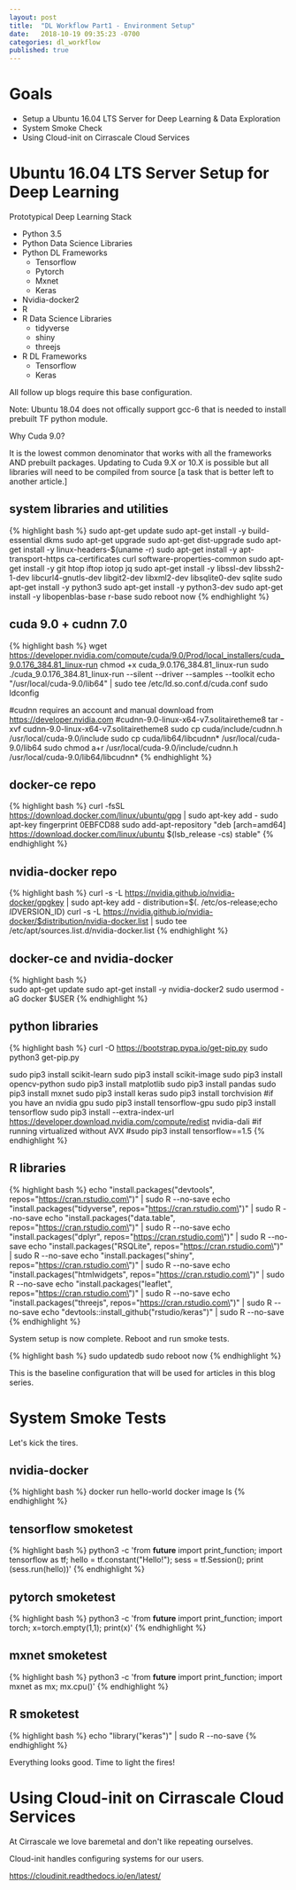 ```yaml
---
layout: post
title:  "DL Workflow Part1 - Environment Setup"
date:   2018-10-19 09:35:23 -0700
categories: dl_workflow
published: true
---
```


# Goals
- Setup a Ubuntu 16.04 LTS Server for Deep Learning & Data Exploration
- System Smoke Check
- Using Cloud-init on Cirrascale Cloud Services

# Ubuntu 16.04 LTS Server Setup for Deep Learning

Prototypical Deep Learning Stack
- Python 3.5
- Python Data Science Libraries
- Python DL Frameworks
  - Tensorflow
  - Pytorch
  - Mxnet
  - Keras
- Nvidia-docker2
- R 
- R Data Science Libraries
  - tidyverse
  - shiny
  - threejs
- R DL Frameworks
  - Tensorflow
  - Keras

All follow up blogs require this base configuration.

Note: Ubuntu 18.04 does not offically support gcc-6 that is needed to install prebuilt TF python module.

Why Cuda 9.0?

It is the lowest common denominator that works with all the frameworks AND prebuilt packages.
Updating to Cuda 9.X or 10.X is possible but all libraries will need to be compiled from source [a task that is better left to another article.]

## system libraries and utilities
{% highlight bash %}
sudo apt-get update
sudo apt-get install -y build-essential dkms
sudo apt-get upgrade
sudo apt-get dist-upgrade
sudo apt-get install -y linux-headers-$(uname -r)
sudo apt-get install -y apt-transport-https ca-certificates curl software-properties-common
sudo apt-get install -y git htop iftop iotop jq
sudo apt-get install -y libssl-dev libssh2-1-dev  libcurl4-gnutls-dev libgit2-dev libxml2-dev libsqlite0-dev sqlite
sudo apt-get install -y python3
sudo apt-get install -y python3-dev
sudo apt-get install -y libopenblas-base r-base
sudo reboot now
{% endhighlight %}

## cuda 9.0 + cudnn 7.0
{% highlight bash %}
wget https://developer.nvidia.com/compute/cuda/9.0/Prod/local_installers/cuda_9.0.176_384.81_linux-run
chmod +x cuda_9.0.176_384.81_linux-run
sudo ./cuda_9.0.176_384.81_linux-run --silent --driver --samples --toolkit
echo "/usr/local/cuda-9.0/lib64" | sudo tee /etc/ld.so.conf.d/cuda.conf
sudo ldconfig

#cudnn requires an account and manual download from https://developer.nvidia.com
#cudnn-9.0-linux-x64-v7.solitairetheme8
tar -xvf cudnn-9.0-linux-x64-v7.solitairetheme8
sudo cp cuda/include/cudnn.h /usr/local/cuda-9.0/include
sudo cp cuda/lib64/libcudnn* /usr/local/cuda-9.0/lib64
sudo chmod a+r /usr/local/cuda-9.0/include/cudnn.h /usr/local/cuda-9.0/lib64/libcudnn*
{% endhighlight %}

## docker-ce repo
{% highlight bash %}
curl -fsSL https://download.docker.com/linux/ubuntu/gpg | sudo apt-key add -
sudo apt-key fingerprint 0EBFCD88
sudo add-apt-repository "deb [arch=amd64] https://download.docker.com/linux/ubuntu $(lsb_release -cs) stable"
{% endhighlight %}

## nvidia-docker repo
{% highlight bash %}
curl -s -L https://nvidia.github.io/nvidia-docker/gpgkey | sudo apt-key add -
distribution=$(. /etc/os-release;echo $ID$VERSION_ID)
curl -s -L https://nvidia.github.io/nvidia-docker/$distribution/nvidia-docker.list | sudo tee /etc/apt/sources.list.d/nvidia-docker.list
{% endhighlight %}

## docker-ce and nvidia-docker
{% highlight bash %}                                                                                    
sudo apt-get update
sudo apt-get install -y nvidia-docker2
sudo usermod -aG docker $USER
{% endhighlight %}

## python libraries
{% highlight bash %}
curl -O https://bootstrap.pypa.io/get-pip.py
sudo python3 get-pip.py

sudo pip3 install scikit-learn
sudo pip3 install scikit-image
sudo pip3 install opencv-python
sudo pip3 install matplotlib
sudo pip3 install pandas
sudo pip3 install mxnet
sudo pip3 install keras
sudo pip3 install torchvision
#if you have an nvidia gpu
sudo pip3 install tensorflow-gpu
sudo pip3 install tensorflow
sudo pip3 install --extra-index-url https://developer.download.nvidia.com/compute/redist nvidia-dali
#if running virtualized without AVX
#sudo pip3 install tensorflow==1.5
{% endhighlight %}

## R libraries
{% highlight bash %}
echo "install.packages(\"devtools\", repos=\"https://cran.rstudio.com\")" | sudo R --no-save
echo "install.packages(\"tidyverse\", repos=\"https://cran.rstudio.com\")" | sudo R --no-save
echo "install.packages(\"data.table\", repos=\"https://cran.rstudio.com\")" | sudo R --no-save
echo "install.packages(\"dplyr\", repos=\"https://cran.rstudio.com\")" | sudo R --no-save
echo "install.packages(\"RSQLite\", repos=\"https://cran.rstudio.com\")" | sudo R --no-save
echo "install.packages(\"shiny\", repos=\"https://cran.rstudio.com\")" | sudo R --no-save
echo "install.packages(\"htmlwidgets\", repos=\"https://cran.rstudio.com\")" | sudo R --no-save
echo "install.packages(\"leaflet\", repos=\"https://cran.rstudio.com\")" | sudo R --no-save
echo "install.packages(\"threejs\", repos=\"https://cran.rstudio.com\")" | sudo R --no-save
echo "devtools::install_github(\"rstudio/keras\")" | sudo R --no-save
{% endhighlight %}

System setup is now complete. Reboot and run smoke tests.

{% highlight bash %}
sudo updatedb
sudo reboot now
{% endhighlight %}

This is the baseline configuration that will be used for articles in this blog series.

# System Smoke Tests

Let's kick the tires.

## nvidia-docker
{% highlight bash %}
docker run hello-world
docker image ls
{% endhighlight %}

## tensorflow smoketest
{% highlight bash %}
python3 -c 'from __future__ import print_function; import tensorflow as tf; hello = tf.constant("Hello!"); sess = tf.Session(); print (sess.run(hello))'
{% endhighlight %}

## pytorch smoketest
{% highlight bash %}
python3 -c 'from __future__ import print_function; import torch; x=torch.empty(1,1); print(x)'
{% endhighlight %}

## mxnet smoketest
{% highlight bash %}
python3 -c 'from __future__ import print_function; import mxnet as mx; mx.cpu()'
{% endhighlight %}

## R smoketest
{% highlight bash %}
echo "library(\"keras\")" | sudo R --no-save
{% endhighlight %}

Everything looks good. Time to light the fires!

# Using Cloud-init on Cirrascale Cloud Services

At Cirrascale we love baremetal and don't like repeating ourselves.

Cloud-init handles configuring systems for our users.

https://cloudinit.readthedocs.io/en/latest/ 